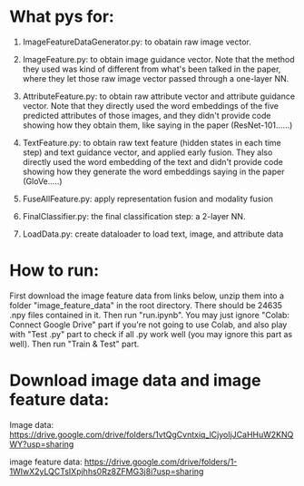 # What pys for:
1. ImageFeatureDataGenerator.py: to obatain raw image vector.

2. ImageFeature.py: to obtain image guidance vector. Note that the method they used was kind of different from
what's been talked in the paper, where they let those raw image vector passed through a one-layer NN.

3. AttributeFeature.py: to obtain raw attribute vector and attribute guidance vector. Note that they directly used the 
word embeddings of the five predicted attributes of those images, and they didn't provide code showing how they 
obtain them, like saying in the paper (ResNet-101......)

4. TextFeature.py: to obtain raw text feature (hidden states in each time step) and text guidance vector, and applied
early fusion. They also directly used the word embedding of the text and didn't provide code showing how they
generate the word embeddings saying in the paper (GloVe.....)

5. FuseAllFeature.py: apply representation fusion and modality fusion

6. FinalClassifier.py: the final classification step: a 2-layer NN.

7. LoadData.py: create dataloader to load text, image, and attribute data

# How to run:
First download the image feature data from links below, unzip them into a folder "image_feature_data" in the root directory. There should be 24635 .npy files contained in it. Then run "run.ipynb". You may just ignore "Colab: Connect Google Drive" part if you're not going to use Colab, and also play with "Test .py" part to check if all .py work well (you may ignore this part as well). Then run "Train & Test" part.

# Download image data and image feature data:
Image data: https://drive.google.com/drive/folders/1vtQgCvntxiq_lCjyoIjJCaHHuW2KNQWY?usp=sharing

image feature data: https://drive.google.com/drive/folders/1-1WIwX2yLQCTsIXpjhhs0Rz8ZFMG3j8i?usp=sharing
